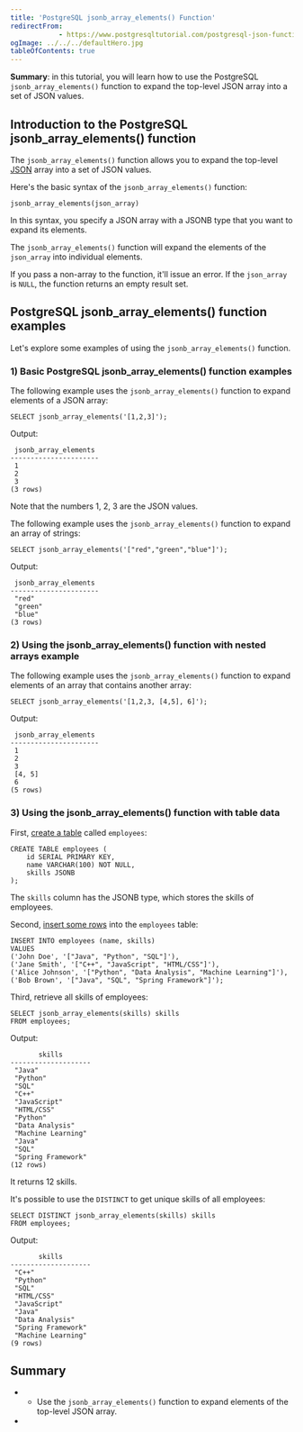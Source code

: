```yaml
---
title: 'PostgreSQL jsonb_array_elements() Function'
redirectFrom: 
            - https://www.postgresqltutorial.com/postgresql-json-functions/postgresql-jsonb_array_elements/
ogImage: ../../../defaultHero.jpg
tableOfContents: true
---
```


**Summary**: in this tutorial, you will learn how to use the PostgreSQL `jsonb_array_elements()` function to expand the top-level JSON array into a set of JSON values.



## Introduction to the PostgreSQL jsonb_array_elements() function



The `jsonb_array_elements()` function allows you to expand the top-level [JSON](/docs/postgresql/postgresql-json) array into a set of JSON values.



Here's the basic syntax of the `jsonb_array_elements()` function:



```
jsonb_array_elements(json_array)
```



In this syntax, you specify a JSON array with a JSONB type that you want to expand its elements.



The `jsonb_array_elements()` function will expand the elements of the `json_array` into individual elements.



If you pass a non-array to the function, it'll issue an error. If the `json_array` is `NULL`, the function returns an empty result set.



## PostgreSQL jsonb_array_elements() function examples



Let's explore some examples of using the `jsonb_array_elements()` function.



### 1) Basic PostgreSQL jsonb_array_elements() function examples



The following example uses the `jsonb_array_elements()` function to expand elements of a JSON array:



```
SELECT jsonb_array_elements('[1,2,3]');
```



Output:



```
 jsonb_array_elements
----------------------
 1
 2
 3
(3 rows)
```



Note that the numbers 1, 2, 3 are the JSON values.



The following example uses the `jsonb_array_elements()` function to expand an array of strings:



```
SELECT jsonb_array_elements('["red","green","blue"]');
```



Output:



```
 jsonb_array_elements
----------------------
 "red"
 "green"
 "blue"
(3 rows)
```



### 2) Using the jsonb_array_elements() function with nested arrays example



The following example uses the `jsonb_array_elements()` function to expand elements of an array that contains another array:



```
SELECT jsonb_array_elements('[1,2,3, [4,5], 6]');
```



Output:



```
 jsonb_array_elements
----------------------
 1
 2
 3
 [4, 5]
 6
(5 rows)
```



### 3) Using the jsonb_array_elements() function with table data



First, [create a table](/docs/postgresql/postgresql-create-table) called `employees`:



```
CREATE TABLE employees (
    id SERIAL PRIMARY KEY,
    name VARCHAR(100) NOT NULL,
    skills JSONB
);
```



The `skills` column has the JSONB type, which stores the skills of employees.



Second, [insert some rows](/docs/postgresql/postgresql-insert-multiple-rows) into the `employees` table:



```
INSERT INTO employees (name, skills)
VALUES
('John Doe', '["Java", "Python", "SQL"]'),
('Jane Smith', '["C++", "JavaScript", "HTML/CSS"]'),
('Alice Johnson', '["Python", "Data Analysis", "Machine Learning"]'),
('Bob Brown', '["Java", "SQL", "Spring Framework"]');
```



Third, retrieve all skills of employees:



```
SELECT jsonb_array_elements(skills) skills
FROM employees;
```



Output:



```
       skills
--------------------
 "Java"
 "Python"
 "SQL"
 "C++"
 "JavaScript"
 "HTML/CSS"
 "Python"
 "Data Analysis"
 "Machine Learning"
 "Java"
 "SQL"
 "Spring Framework"
(12 rows)
```



It returns 12 skills.



It's possible to use the `DISTINCT` to get unique skills of all employees:



```
SELECT DISTINCT jsonb_array_elements(skills) skills
FROM employees;
```



Output:



```
       skills
--------------------
 "C++"
 "Python"
 "SQL"
 "HTML/CSS"
 "JavaScript"
 "Java"
 "Data Analysis"
 "Spring Framework"
 "Machine Learning"
(9 rows)
```



## Summary



- - Use the `jsonb_array_elements()` function to expand elements of the top-level JSON array.
- 
